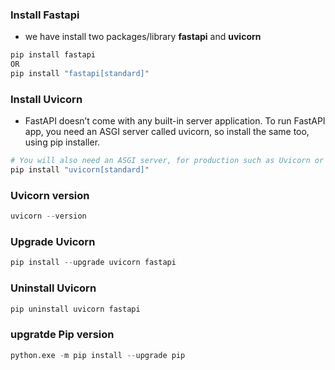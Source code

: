 ### Install Fastapi
* we have install two packages/library **fastapi** and **uvicorn**
```python
pip install fastapi
OR
pip install "fastapi[standard]"
```

### Install Uvicorn
* FastAPI doesn’t come with any built-in server application. To run FastAPI app, you need an ASGI server called uvicorn, so install the same too, using pip installer. 
```python
# You will also need an ASGI server, for production such as Uvicorn or Hypercorn.
pip install "uvicorn[standard]"
```

### Uvicorn version
```python
uvicorn --version
```


### Upgrade Uvicorn
```python
pip install --upgrade uvicorn fastapi
```

### Uninstall Uvicorn
```python
pip uninstall uvicorn fastapi
```

### upgratde Pip version
```python
python.exe -m pip install --upgrade pip
```
